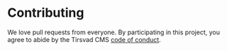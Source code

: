 # Contributing

We love pull requests from everyone. By participating in this project, you
agree to abide by the Tirsvad CMS [code of conduct].

[code of conduct]: https://github.com/TirsvadCMS/skeleton/blob/master/CONTRIBUTING.md
